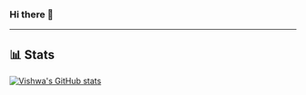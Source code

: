 ### Hi there 👋

<!--
**theevildoof/theevildoof** is a ✨ _special_ ✨ repository because its `README.md` (this file) appears on your GitHub profile.

Here are some ideas to get you started:

- 🔭 I’m currently working on ...
- 🌱 I’m currently learning ...
- 👯 I’m looking to collaborate on ...
- 🤔 I’m looking for help with ...
- 💬 Ask me about ...
- 📫 How to reach me: ...
- 😄 Pronouns: ...
- ⚡ Fun fact: ...
-->
<!-- markdownlint-disable MD033 MD042-->
---

## **📊 Stats**

[![Vishwa's GitHub stats](https://github-readme-stats.vercel.app/api?username=theevildoof&count_private=true&show_icons=true&theme=dracula)](https://github.com/theevildoof/github-readme-stats)
